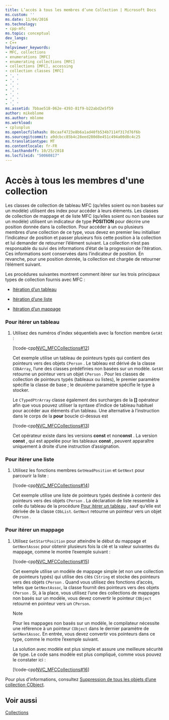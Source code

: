```yaml
---
title: L’accès à tous les membres d’une Collection | Microsoft Docs
ms.custom: ''
ms.date: 11/04/2016
ms.technology:
- cpp-mfc
ms.topic: conceptual
dev_langs:
- C++
helpviewer_keywords:
- MFC, collections
- enumerations [MFC]
- enumerating collections [MFC]
- collections [MFC], accessing
- collection classes [MFC]
- ', '
- ', '
- ', '
- ', '
- ', '
- ', '
- ', '
ms.assetid: 7bbae518-062e-4393-81f9-b22abd2e5f59
author: mikeblome
ms.author: mblome
ms.workload:
- cplusplus
ms.openlocfilehash: 8bcaaf4723e8b6a1ad40fb534b7114f317d76f6b
ms.sourcegitcommit: a9dcbcc85b4c28eed280d8e451c494a00d8c4c25
ms.translationtype: MT
ms.contentlocale: fr-FR
ms.lasthandoff: 10/25/2018
ms.locfileid: "50060817"
---
```

# <a name="accessing-all-members-of-a-collection"></a>Accès à tous les membres d'une collection

Les classes de collection de tableau MFC (qu’elles soient ou non basées sur un modèle) utilisent des index pour accéder à leurs éléments. Les classes de collection de mappage et de liste MFC (qu’elles soient ou non basées sur un modèle) utilisent un indicateur de type **POSITION** pour décrire une position donnée dans la collection. Pour accéder à un ou plusieurs membres d’une collection de ce type, vous devez en premier lieu initialiser l’indicateur de position et passer plusieurs fois cette position à la collection et lui demander de retourner l’élément suivant. La collection n’est pas responsable du suivi des informations d’état de la progression de l’itération. Ces informations sont conservées dans l’indicateur de position. En revanche, pour une position donnée, la collection est chargée de retourner l’élément suivant.

Les procédures suivantes montrent comment itérer sur les trois principaux types de collection fournis avec MFC :

- [Itération d’un tableau](#_core_to_iterate_an_array)

- [Itération d’une liste](#_core_to_iterate_a_list)

- [Itération d’un mappage](#_core_to_iterate_a_map)

### <a name="_core_to_iterate_an_array"></a> Pour itérer un tableau

1. Utilisez des numéros d’index séquentiels avec la fonction membre `GetAt` :

   [!code-cpp[NVC_MFCCollections#12](../mfc/codesnippet/cpp/accessing-all-members-of-a-collection_1.cpp)]

   Cet exemple utilise un tableau de pointeurs typés qui contient des pointeurs vers des objets `CPerson` . Le tableau est dérivé de la classe `CObArray`, l’une des classes prédéfinies non basées sur un modèle. `GetAt` retourne un pointeur vers un objet `CPerson` . Pour les classes de collection de pointeurs typés (tableaux ou listes), le premier paramètre spécifie la classe de base ; le deuxième paramètre spécifie le type à stocker.

   Le `CTypedPtrArray` classe également des surcharges de la **[]** opérateur afin que vous pouvez utiliser la syntaxe d’indice de tableau habituel pour accéder aux éléments d’un tableau. Une alternative à l’instruction dans le corps de la **pour** boucle ci-dessus est

   [!code-cpp[NVC_MFCCollections#13](../mfc/codesnippet/cpp/accessing-all-members-of-a-collection_2.cpp)]

   Cet opérateur existe dans les versions **const** et non**const** . La version **const** , qui est appelée pour les tableaux **const** , peuvent apparaître uniquement à droite d’une instruction d’assignation.

### <a name="_core_to_iterate_a_list"></a> Pour itérer une liste

1. Utilisez les fonctions membres `GetHeadPosition` et `GetNext` pour parcourir la liste :

   [!code-cpp[NVC_MFCCollections#14](../mfc/codesnippet/cpp/accessing-all-members-of-a-collection_3.cpp)]

   Cet exemple utilise une liste de pointeurs typés destinée à contenir des pointeurs vers des objets `CPerson` . La déclaration de liste ressemble à celle du tableau de la procédure [Pour itérer un tableau](#_core_to_iterate_an_array) , sauf qu’elle est dérivée de la classe `CObList`. `GetNext` retourne un pointeur vers un objet `CPerson` .

### <a name="_core_to_iterate_a_map"></a> Pour itérer un mappage

1. Utilisez `GetStartPosition` pour atteindre le début du mappage et `GetNextAssoc` pour obtenir plusieurs fois la clé et la valeur suivantes du mappage, comme le montre l’exemple suivant :

   [!code-cpp[NVC_MFCCollections#15](../mfc/codesnippet/cpp/accessing-all-members-of-a-collection_4.cpp)]

   Cet exemple utilise un modèle de mappage simple (et non une collection de pointeurs typés) qui utilise des clés `CString` et stocke des pointeurs vers des objets `CPerson` . Quand vous utilisez des fonctions d’accès, telles que `GetNextAssoc`, la classe fournit des pointeurs vers des objets `CPerson` . Si, à la place, vous utilisez l’une des collections de mappages non basés sur un modèle, vous devez convertir le pointeur `CObject` retourné en pointeur vers un `CPerson`.

    > [!NOTE]
    >  Pour les mappages non basés sur un modèle, le compilateur nécessite une référence à un pointeur `CObject` dans le dernier paramètre de `GetNextAssoc`. En entrée, vous devez convertir vos pointeurs dans ce type, comme le montre l’exemple suivant.

   La solution avec modèle est plus simple et assure une meilleure sécurité de type. Le code sans modèle est plus compliqué, comme vous pouvez le constater ici :

   [!code-cpp[NVC_MFCCollections#16](../mfc/codesnippet/cpp/accessing-all-members-of-a-collection_5.cpp)]

Pour plus d’informations, consultez [Suppression de tous les objets d’une collection CObject](../mfc/deleting-all-objects-in-a-cobject-collection.md).

## <a name="see-also"></a>Voir aussi

[Collections](../mfc/collections.md)

